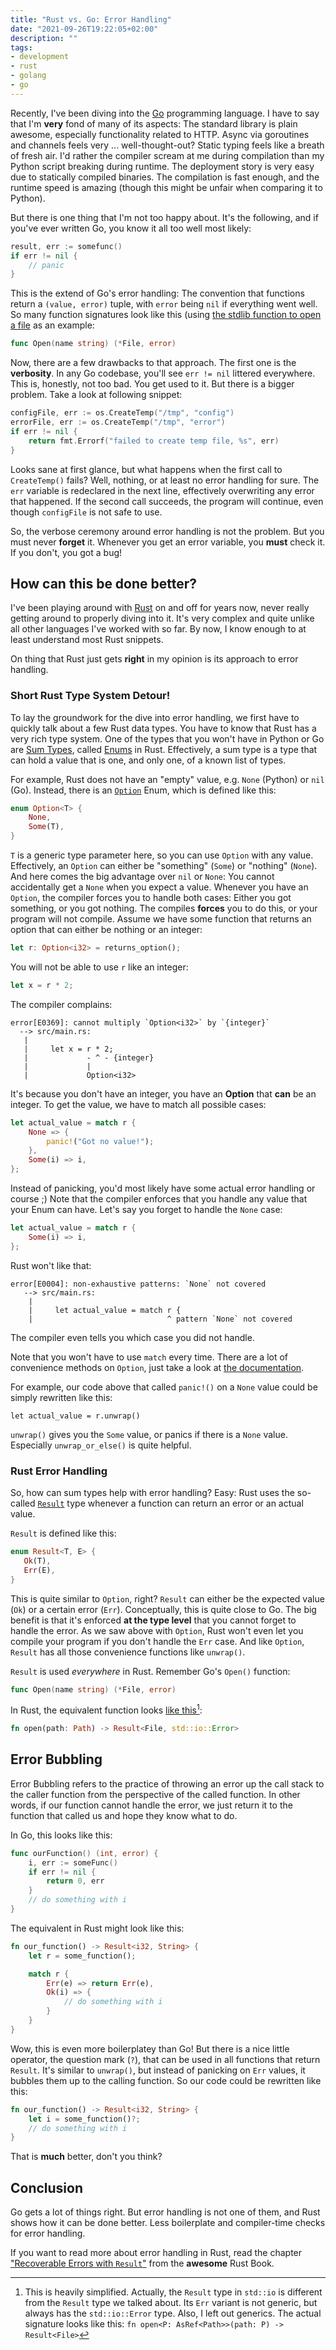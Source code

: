 ```yaml
---
title: "Rust vs. Go: Error Handling"
date: "2021-09-26T19:22:05+02:00"
description: ""
tags:
- development
- rust
- golang
- go
---
```


Recently, I've been diving into the [Go](https://golang.org/) programming
language.  I have to say that I'm **very** fond of many of its aspects: The
standard library is plain awesome, especially functionality related to HTTP.
Async via goroutines and channels feels very ... well-thought-out? Static
typing feels like a breath of fresh air. I'd rather the compiler scream at me
during compilation than my Python script breaking during runtime. The
deployment story is very easy due to statically compiled binaries. The
compilation is fast enough, and the runtime speed is amazing (though this might
be unfair when comparing it to Python).

But there is one thing that I'm not too happy about. It's the following, and if
you've ever written Go, you know it all too well most likely:

```go
result, err := somefunc()
if err != nil {
    // panic
}
```

This is the extend of Go's error handling: The convention that functions return
a `(value, error)` tuple, with `error` being `nil` if everything went well. So
many function signatures look like this (using [the stdlib function to open a
file](https://pkg.go.dev/os#Open) as an example:

```go
func Open(name string) (*File, error)
```

Now, there are a few drawbacks to that approach. The first one is the
**verbosity**. In any Go codebase, you'll see  `err != nil` littered
everywhere.  This is, honestly, not too bad. You get used to it. But there is a
bigger problem.  Take a look at following snippet:

```go
configFile, err := os.CreateTemp("/tmp", "config")
errorFile, err := os.CreateTemp("/tmp", "error")
if err != nil {
    return fmt.Errorf("failed to create temp file, %s", err)
}
```

Looks sane at first glance, but what happens when the first call to
`CreateTemp()` fails? Well, nothing, or at least no error handling for sure.
The `err` variable is redeclared in the next line, effectively overwriting any
error that happened.  If the second call succeeds, the program will continue,
even though `configFile` is not safe to use.

So, the verbose ceremony around error handling is not the problem. But you must
never **forget** it. Whenever you get an error variable, you **must** check it.
If you don't, you got a bug!

## How can this be done better?

I've been playing around with [Rust](https://www.rust-lang.org/) on and off for
years now, never really getting around to properly diving into it. It's very
complex and quite unlike all other languages I've worked with so far. By now, I
know enough to at least understand most Rust snippets.

On thing that Rust just gets **right** in my opinion is its approach to error
handling.

### Short Rust Type System Detour!

To lay the groundwork for the dive into error handling, we first have to quickly
talk about a few Rust data types. You have to know that Rust has a very rich
type system. One of the types that you won't have in Python or Go are [Sum
Types](https://en.wikipedia.org/wiki/Tagged_union), called
[Enums](https://doc.rust-lang.org/book/ch06-00-enums.html) in Rust.
Effectively, a sum type is a type that can hold a value that is one, and only
one, of a known list of types.

For example, Rust does not have an "empty" value, e.g. `None` (Python) or `nil`
(Go).  Instead, there is an
[`Option`](https://doc.rust-lang.org/std/option/enum.Option.html) Enum, which
is defined like this:

```rust
enum Option<T> {
    None,
    Some(T),
}
```

`T` is a generic type parameter here, so you can use `Option` with any value.
Effectively, an `Option` can either be "something" (`Some`) or "nothing"
(`None`).  And here comes the big advantage over `nil` or `None`: You cannot
accidentally get a `None` when you expect a value. Whenever you have an
`Option`, the compiler forces you to handle both cases: Either you got
something, or you got nothing. The compiles **forces** you to do this, or your
program will not compile. Assume we have some function that returns an option
that can either be nothing or an integer:

```rust
let r: Option<i32> = returns_option();
```

You will not be able to use `r` like an integer:

```rust
let x = r * 2;
```

The compiler complains:

```
error[E0369]: cannot multiply `Option<i32>` by `{integer}`
  --> src/main.rs:
   |
   |     let x = r * 2;
   |             - ^ - {integer}
   |             |
   |             Option<i32>
```

It's because you don't have an integer, you have an **Option** that **can** be
an integer. To get the value, we have to match all possible cases:

```rust
let actual_value = match r {
    None => {
        panic!("Got no value!");
    },
    Some(i) => i,
};
```

Instead of panicking, you'd most likely have some actual error handling or
course ;) Note that the compiler enforces that you handle any value that your
Enum can have. Let's say you forget to handle the `None` case:

```rust
let actual_value = match r {
    Some(i) => i,
};
```

Rust won't like that:

```
error[E0004]: non-exhaustive patterns: `None` not covered
   --> src/main.rs:
    |
    |     let actual_value = match r {
    |                              ^ pattern `None` not covered
```

The compiler even tells you which case you did not handle.

Note that you won't have to use `match` every time. There are a lot of
convenience methods on `Option`, just take a look at [the
documentation](https://doc.rust-lang.org/std/option/enum.Option.html).

For example, our code above that called `panic!()` on a `None` value could be
simply rewritten like this:

```
let actual_value = r.unwrap()
```

`unwrap()` gives you the `Some` value, or panics if there is a `None` value.
Especially `unwrap_or_else()` is quite helpful.

### Rust Error Handling

So, how can sum types help with error handling? Easy: Rust uses the so-called
[`Result`](https://doc.rust-lang.org/std/result/) type whenever a function can
return an error or an actual value.

`Result` is defined like this:

```rust
enum Result<T, E> {
   Ok(T),
   Err(E),
}
```

This is quite similar to `Option`, right? `Result` can either be the expected
value (`Ok`) or a certain error (`Err`). Conceptually, this is quite close to
Go. The big benefit is that it's enforced **at the type level** that you cannot
forget to handle the error. As we saw above with `Option`, Rust won't even let
you compile your program if you don't handle the `Err` case. And like `Option`,
`Result` has all those convenience functions like `unwrap()`.

`Result` is used *everywhere* in Rust. Remember Go's `Open()` function:

```go
func Open(name string) (*File, error)
```

In Rust, the equivalent function looks [like
this](https://doc.rust-lang.org/std/fs/struct.File.html#method.open)[^1]:

[^1]: This is heavily simplified. Actually, the `Result` type in ``std::io`` is
different from the `Result` type we talked about. Its `Err` variant is not
generic, but always has the `std::io::Error` type. Also, I left out generics.
The actual signature looks like this: `fn open<P: AsRef<Path>>(path: P) ->
Result<File>`

```rust
fn open(path: Path) -> Result<File, std::io::Error>
```

## Error Bubbling

Error Bubbling refers to the practice of throwing an error up the call stack to
the caller function from the perspective of the called function. In other
words, if our function cannot handle the error, we just return it to the
function that called us and hope they know what to do.

In Go, this looks like this:

```go
func ourFunction() (int, error) {
    i, err := someFunc()
    if err != nil {
        return 0, err
    }
    // do something with i
}
```

The equivalent in Rust might look like this:

```rust
fn our_function() -> Result<i32, String> {
    let r = some_function();

    match r {
        Err(e) => return Err(e),
        Ok(i) => {
            // do something with i
        }
    }
}
```

Wow, this is even more boilerplatey than Go! But there is a nice little
operator, the question mark (`?`), that can be used in all functions that
return `Result`.  It's similar to `unwrap()`, but instead of panicking on `Err`
values, it bubbles them up to the calling function. So our code could be
rewritten like this:

```rust
fn our_function() -> Result<i32, String> {
    let i = some_function()?;
    // do something with i
}
```

That is **much** better, don't you think?

## Conclusion

Go gets a lot of things right. But error handling is not one of them, and Rust
shows how it can be done better. Less boilerplate and compiler-time checks for
error handling.

If you want to read more about error handling in Rust, read the chapter
["Recoverable Errors with
`Result`"](https://doc.rust-lang.org/book/ch09-02-recoverable-errors-with-result.html)
from the **awesome** Rust Book.

